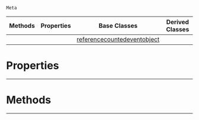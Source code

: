  `Meta`

|Methods|Properties|Base Classes|Derived Classes|
|---|---|---|---|
| | |[referencecountedeventobject](referencecountedeventobject.md)| |


 #  Properties


---  
 #  Methods


---  
 

 